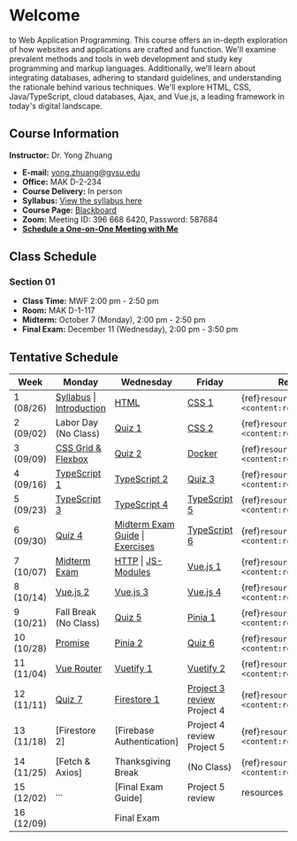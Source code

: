 # Welcome

to Web Application Programming. This course offers an in-depth exploration of how websites and applications are crafted and function. We'll examine prevalent methods and tools in web development and study key programming and markup languages. Additionally, we'll learn about integrating databases, adhering to standard guidelines, and understanding the rationale behind various techniques. We'll explore HTML, CSS, Java/TypeScript, cloud databases, Ajax, and Vue.js, a leading framework in today's digital landscape.

## Course Information

**Instructor:** Dr. Yong Zhuang

- <i class="fa fa-envelope"></i> **E-mail:** [yong.zhuang@gvsu.edu](mailto:yong.zhuang@gvsu.edu)
- <i class="fa fa-building"></i> **Office:** MAK D-2-234
- <i class="fa fa-chalkboard-teacher"></i> **Course Delivery:** In person
- <i class="fa fa-book-reader"></i> **Syllabus:** [View the syllabus here](assets/pdf/syllabus.pdf)
- <i class="fa fa-book"></i> **Course Page:** [Blackboard](https://lms.gvsu.edu/)
- <i class="fa fa-video"></i> **Zoom:** Meeting ID: 396 668 6420, Password: 587684
- <i class="fa fa-calendar"></i> [**Schedule a One-on-One Meeting with Me**](https://outlook.office.com/bookwithme/user/8e0ad8c680e644aab3c32cd9c13b690b@gvsu.edu/meetingtype/9w4hDtDIaEmhON9SMd9_4Q2?anonymous&ep=mLinkFromTile)

## Class Schedule

### Section 01

- **Class Time:** MWF 2:00 pm - 2:50 pm
- **Room:** MAK D-1-117
- **Midterm:** October 7 (Monday), 2:00 pm - 2:50 pm
- **Final Exam:** December 11 (Wednesday), 2:00 pm - 3:50 pm

## Tentative Schedule

| Week | Monday | Wednesday | Friday | Reading |
| --- | --- | --- | --- | --- |
| 1 (08/26) | [Syllabus](assets/pdf/Syllabus-Intro.pdf) \| [Introduction](assets/pdf/Introduction.pdf) | [HTML](assets/pdf/HTML.pdf) | [CSS 1](assets/pdf/CSS-I.pdf) | {ref}`resources <content:references:w1>` |
| 2 (09/02) | Labor Day (No Class) | [Quiz 1](quizzes/1.md) | [CSS 2](assets/pdf/CSS-II.pdf) | {ref}`resources <content:references:w2>` |
| 3 (09/09) | [CSS Grid & Flexbox](assets/pdf/CSS-Grid-Flexbox.pdf) | [Quiz 2](quizzes/2.md) | [Docker](assets/pdf/Docker.pdf) | {ref}`resources <content:references:w3>` |
| 4 (09/16) | [TypeScript 1](assets/pdf/TypeScript-I.pdf) | [TypeScript 2](assets/pdf/TypeScript-II.pdf) | [Quiz 3](quizzes/3.md) | {ref}`resources <content:references:w4>` |
| 5 (09/23) | [TypeScript 3](assets/pdf/TypeScript-III.pdf) | [TypeScript 4](assets/pdf/TypeScript-IV.pdf) | [TypeScript 5](assets/pdf/TypeScript-V.pdf) | {ref}`resources <content:references:w5>` |
| 6 (09/30) | [Quiz 4](quizzes/4.md) | [Midterm Exam Guide](exams/midterm-guide.md) \| [Exercises](exams/midterm-exercises.md) | [TypeScript 6](assets/pdf/TypeScript-VI.pdf) | {ref}`resources <content:references:w6>` |
| 7 (10/07) | [Midterm Exam](exams/midterm-exam.md) | [HTTP](assets/pdf/HTTP.pdf) \| [JS-Modules](assets/pdf/JS-Modules.pdf) | [Vue.js 1](assets/pdf/VueJS-3.x-I.pdf) | {ref}`resources <content:references:w7>` |
| 8 (10/14) | [Vue.js 2](assets/pdf/VueJS-3.x-II.pdf) | [Vue.js 3](assets/pdf/VueJS-3.x-III.pdf) | [Vue.js 4](assets/pdf/VueJS-3.x-IV.pdf) | {ref}`resources <content:references:w8>` |
| 9 (10/21) | Fall Break (No Class) | [Quiz 5](quizzes/5.md) | [Pinia 1](assets/pdf/Pinia.pdf) | {ref}`resources <content:references:w9>` |
| 10 (10/28) | [Promise](assets/pdf/Promise.pdf) | [Pinia 2](assets/pdf/Pinia-II.pdf) | [Quiz 6](quizzes/6.md) | {ref}`resources <content:references:w10>` |
| 11 (11/04) | [Vue Router](assets/pdf/Vue-Router4.x.pdf) | [Vuetify 1](assets/pdf/Vuetify.pdf) | [Vuetify 2](assets/pdf/Vuetify-II.pdf) | {ref}`resources <content:references:w11>` |
| 12 (11/11) | [Quiz 7](quizzes/7.md) | [Firestore 1](assets/pdf/Firestore.pdf) | [Project 3 review](https://stackblitz.com/github/GVSU-CIS371/w24-project3/tree/main?file=src%2Fstores%2Fbeverage.ts) <br> Project 4 | {ref}`resources <content:references:w12>` |
| 13 (11/18) | [Firestore 2] | [Firebase Authentication] | Project 4 review <br> Project 5 | {ref}`resources <content:references:w13>` |
| 14 (11/25) | [Fetch & Axios] | Thanksgiving Break | (No Class) | {ref}`resources <content:references:w14>` |
| 15 (12/02) | ... | [Final Exam Guide] | Project 5 review | resources |
| 16 (12/09) |  | Final Exam |  |  |
